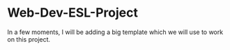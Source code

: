 # Web-Dev-ESL-Project

In a few moments, I will be adding a big template which we will use to work on this project.
